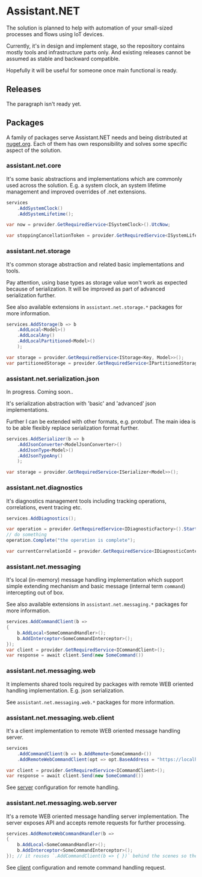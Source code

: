 # Assistant.NET

The solution is planned to help with automation of your small-sized processes and flows using IoT devices.

Currently, it's in design and implement stage, so the repository contains mostly tools and infrastructure parts only. And existing releases cannot be assumed as stable and backward compatible.

Hopefully it will be useful for someone once main functional is ready.

## Releases

The paragraph isn't ready yet.

## Packages

A family of packages serve Assistant.NET needs and being distributed at [nuget.org](https://nuget.org). Each of them has own responsibility and solves some specific aspect of the solution.

### assistant.net.core

It's some basic abstractions and implementations which are commonly used across the solution. E.g. a system clock, an system lifetime management and improved overrides of .net extensions.

```csharp
services
    .AddSystemClock()
    .AddSystemLifetime();

var now = provider.GetRequiredService<ISystemClock>().UtcNow;

var stoppingCancellationToken = provider.GetRequiredService<ISystemLifetime>().Stopping;
```

### assistant.net.storage

It's common storage abstraction and related basic implementations and tools.

Pay attention, using base types as storage value won't work as expected because of serialization. It will be improved as part of advanced serialization further.

See also available extensions in `assistant.net.storage.*` packages for more information.

```csharp
services.AddStorage(b => b
    .AddLocal<Model>()
    .AddLocalAny()
    .AddLocalPartitioned<Model>()
    );

var storage = provider.GetRequiredService<IStorage<Key, Model>>();
var partitionedStorage = provider.GetRequiredService<IPartitionedStorage<Key, Model>>();
```

### assistant.net.serialization.json

In progress. Coming soon..

It's serialization abstraction with 'basic' and 'advanced' json implementations.

Further I can be extended with other formats, e.g. protobuf. The main idea is to be able flexibly replace serialization format further.

```csharp
services.AddSerializer(b => b
    .AddJsonConverter<ModelJsonConverter>()
    .AddJsonType<Model>()
    .AddJsonTypeAny()
    );

var storage = provider.GetRequiredService<ISerializer<Model>>();
```

### assistant.net.diagnostics

It's diagnostics management tools including tracking operations, correlations, event tracing etc.

```csharp
services.AddDiagnostics();

var operation = provider.GetRequiredService<IDiagnosticFactory>().Start("operation");
// do something
operation.Complete("the operation is complete");

var currentCorrelationId = provider.GetRequiredService<IDiagnosticContext>().CorrelationId;
```

### assistant.net.messaging

It's local (in-memory) message handling implementation which support simple extending mechanism and basic message (internal term `command`) intercepting out of box.

See also available extensions in `assistant.net.messaging.*` packages for more information.

```csharp
services.AddCommandClient(b =>
{
    b.AddLocal<SomeCommandHandler>();
    b.AddInterceptor<SomeCommandInterceptor>();
});
var client = provider.GetRequiredService<ICommandClient>();
var response = await client.Send(new SomeCommand())
```

### assistant.net.messaging.web

It implements shared tools required by packages with remote WEB oriented handling implementation. E.g. json serialization.

See `assistant.net.messaging.web.*` packages for more information.

### assistant.net.messaging.web.client

It's a client implementation to remote WEB oriented message handling server.

```csharp
services
    .AddCommandClient(b => b.AddRemote<SomeCommand>())
    .AddRemoteWebCommandClient(opt => opt.BaseAddress = "https://localhost");

var client = provider.GetRequiredService<ICommandClient>();
var response = await client.Send(new SomeCommand())
```

See [server](#assistantnetmessagingwebserver) configuration for remote handling.

### assistant.net.messaging.web.server

It's a remote WEB oriented message handling server implementation. The server exposes API and accepts remote requests for further processing.

```csharp
services.AddRemoteWebCommandHandler(b =>
{
    b.AddLocal<SomeCommandHandler>();
    b.AddInterceptor<SomeCommandInterceptor>();
}); // it reuses `.AddCommandClient(b => { })` behind the scenes so they are fully compatible.
```

See [client](#assistantnetmessagingwebclient) configuration and remote command handling request.
